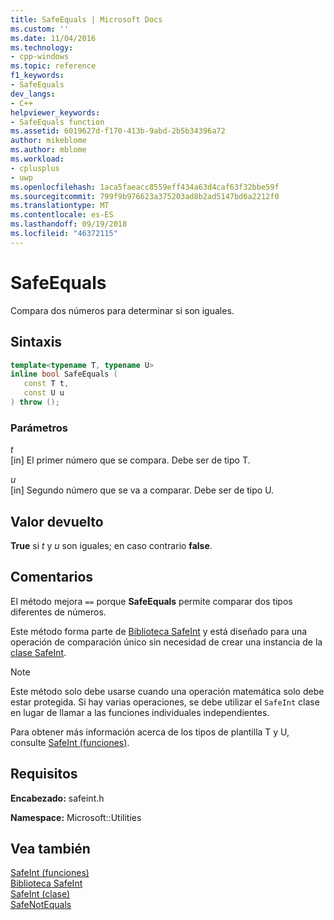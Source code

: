 ```yaml
---
title: SafeEquals | Microsoft Docs
ms.custom: ''
ms.date: 11/04/2016
ms.technology:
- cpp-windows
ms.topic: reference
f1_keywords:
- SafeEquals
dev_langs:
- C++
helpviewer_keywords:
- SafeEquals function
ms.assetid: 6019627d-f170-413b-9abd-2b5b34396a72
author: mikeblome
ms.author: mblome
ms.workload:
- cplusplus
- uwp
ms.openlocfilehash: 1aca5faeacc8559eff434a63d4caf63f32bbe59f
ms.sourcegitcommit: 799f9b976623a375203ad8b2ad5147bd6a2212f0
ms.translationtype: MT
ms.contentlocale: es-ES
ms.lasthandoff: 09/19/2018
ms.locfileid: "46372115"
---
```

# <a name="safeequals"></a>SafeEquals

Compara dos números para determinar si son iguales.

## <a name="syntax"></a>Sintaxis

```cpp
template<typename T, typename U>
inline bool SafeEquals (
   const T t,
   const U u
) throw ();
```

### <a name="parameters"></a>Parámetros

*t*<br/>
[in] El primer número que se compara. Debe ser de tipo T.

*u*<br/>
[in] Segundo número que se va a comparar. Debe ser de tipo U.

## <a name="return-value"></a>Valor devuelto

**True** si *t* y *u* son iguales; en caso contrario **false**.

## <a name="remarks"></a>Comentarios

El método mejora `==` porque **SafeEquals** permite comparar dos tipos diferentes de números.

Este método forma parte de [Biblioteca SafeInt](../windows/safeint-library.md) y está diseñado para una operación de comparación único sin necesidad de crear una instancia de la [clase SafeInt](../windows/safeint-class.md).

> [!NOTE]
> Este método solo debe usarse cuando una operación matemática solo debe estar protegida. Si hay varias operaciones, se debe utilizar el `SafeInt` clase en lugar de llamar a las funciones individuales independientes.

Para obtener más información acerca de los tipos de plantilla T y U, consulte [SafeInt (funciones)](../windows/safeint-functions.md).

## <a name="requirements"></a>Requisitos

**Encabezado:** safeint.h

**Namespace:** Microsoft::Utilities

## <a name="see-also"></a>Vea también

[SafeInt (funciones)](../windows/safeint-functions.md)<br/>
[Biblioteca SafeInt](../windows/safeint-library.md)<br/>
[SafeInt (clase)](../windows/safeint-class.md)<br/>
[SafeNotEquals](../windows/safenotequals.md)